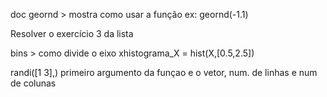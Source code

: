 doc geornd > mostra como usar a função
ex: geornd(-1.1)

Resolver o exercício 3 da lista

bins > como divide o eixo xhistograma_X = hist(X,[0.5,2.5])

randi([1 3],) primeiro argumento da funçao e o vetor, num. de linhas e num de colunas

